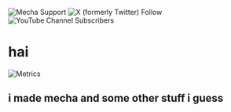 ![Mecha Support](https://rbg.brandgrandreal.is-a.dev/s/01HPNE77CWQ2EHDF6Z5BJK8JZM)
![X (formerly Twitter) Follow](https://img.shields.io/twitter/follow/2vwwGD?style=for-the-badge)
![YouTube Channel Subscribers](https://img.shields.io/youtube/channel/subscribers/UCTnC1g3ItnXDEArVcjZjKGQ?style=for-the-badge)


# hai 

![Metrics](https://metrics.lecoq.io/2vw?template=classic&code=1&base=header%2C%20activity%2C%20community%2C%20repositories%2C%20metadata&base.indepth=false&base.hireable=false&base.skip=false&code=false&code.lines=12&code.load=400&code.days=3&code.visibility=public&config.timezone=America%2FToronto)

## i made mecha and some other stuff i guess
